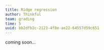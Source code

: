 ```yaml
---
title: Ridge regression
author: Thinkful
team: grading
time: 5
uuid: bb2dfb2c-2123-4f8e-ae22-64557d59c651
---
```


coming soon...

